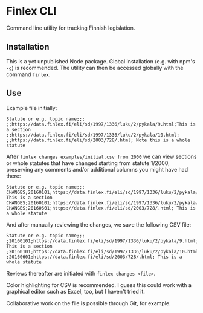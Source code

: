 # Finlex CLI

Command line utility for tracking Finnish legislation.

## Installation

This is a yet unpublished Node package. Global installation (e.g. with npm's `-g`) is recommended. The utility can then be accessed globally with the command `finlex`.

## Use

Example file initially:

```
Statute or e.g. topic name;;;
;;https://data.finlex.fi/eli/sd/1997/1336/luku/2/pykala/9.html;This is a section
;;https://data.finlex.fi/eli/sd/1997/1336/luku/2/pykala/10.html;
;;https://data.finlex.fi/eli/sd/2003/728/.html; Note this is a whole statute
```

After `finlex changes examples/initial.csv from 2000` we can view sections or whole statutes that have changed starting from statute 1/2000, preserving any comments and/or additional columns you might have had there:

```
Statute or e.g. topic name;;;
CHANGES;20160101;https://data.finlex.fi/eli/sd/1997/1336/luku/2/pykala/9.html; This is a section
CHANGES;20160101;https://data.finlex.fi/eli/sd/1997/1336/luku/2/pykala/10.html;
CHANGES;20160601;https://data.finlex.fi/eli/sd/2003/728/.html; This is a whole statute
```

And after manually reviewing the changes, we save the following CSV file:

```
Statute or e.g. topic name;;;
;20160101;https://data.finlex.fi/eli/sd/1997/1336/luku/2/pykala/9.html; This is a section
;20160101;https://data.finlex.fi/eli/sd/1997/1336/luku/2/pykala/10.html;
;20160601;https://data.finlex.fi/eli/sd/2003/728/.html; This is a whole statute
```

Reviews thereafter are initiated with `finlex changes <file>`.

Color highlighting for CSV is recommended. I guess this could work with a graphical editor such as Excel, too, but I haven't tried it.

Collaborative work on the file is possible through Git, for example.

